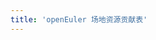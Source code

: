 ```yaml
---
title: 'openEuler 场地资源贡献表'
---
```


<script setup lang="ts">
  import TheSiteResourcesTable from "@/views/eulersky/TheSiteResourcesTable.vue"
</script>

<TheSiteResourcesTable />
